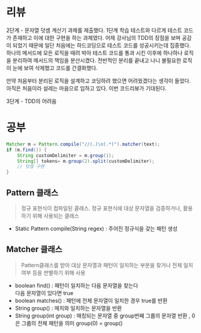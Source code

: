 # 리뷰

2단계 - 문자열 덧셈 계산기 과제를 제출했다. 1단계 학습 테스트와 다르게 테스트 코드가 존재하고 이에 대한 구현을 하는 과제였다.  어제 강사님의 TDD의 장점을 보며 공감이 되었기 때문에 일단 처음에는 하드코딩으로 테스트 코드를 성공시키는데 집중했다. 하나의 메서드에 모든 로직을 때려 박아 테스트 코드를 통과 시킨 이후에 하나하나 로직을 분리하여 메서드의 책임을 분산시켰다. 전반적인 분리를 끝내고 나니 불필요한 로직이 눈에 보여 삭제했고 코드를 간결화했다. 

만약 처음부터 분리된 로직을 설계하고 코딩하려 했으면 어려웠겠다는 생각이 들었다. 아직은 처음이라 설레는 마음으로 임하고 있다. 이번 코드리뷰가 기대된다. 

3단계 - TDD의 어려움 

# 공부

```java
Matcher m = Pattern.compile("//(.)\n(.*)").matcher(text);
if (m.find()) {
    String customDelimiter = m.group(1);
    String[] tokens= m.group(2).split(customDelimiter);
    // 덧셈 구현
}
```

## Pattern 클래스
> 정규 표현식이 컴파일된 클래스. 정규 표현식에 대상 문자열을 검증하거나, 활용하기 위해 사용되는 클래스

- Static Pattern compile(String regex) : 주어진 정규식을 갖는 패턴 생성

## Matcher 클래스 
> Pattern클래스를 받아 대상 문자열과 패턴이 일치하는 부분을 찾거나 전체 일치 여부 등을 판별하기 위해 사용

- boolean find() : 패턴이 일치하는 다음 문자열을 찾는다  
다음 문자열이 있다면 true
- boolean matches() : 패턴에 전체 문자열이 일치한 경우 true를 반환
- String group() : 매치와 일치하는 문자열을 반환
- String group(int group) : 매칭되는 문자열 중 group번째 그룹의 문자열 반환 , 0은 그룹의 전체 패턴을 의미 group(0) = group()
